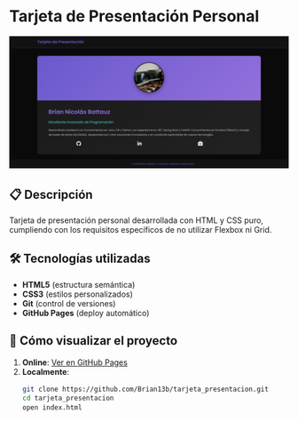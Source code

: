 # Tarjeta de Presentación Personal

![Captura de pantalla de la tarjeta](./img/screenshot.png)

## 📋 Descripción
Tarjeta de presentación personal desarrollada con HTML y CSS puro, cumpliendo con los requisitos específicos de no utilizar Flexbox ni Grid.

## 🛠 Tecnologías utilizadas
- **HTML5** (estructura semántica)
- **CSS3** (estilos personalizados)
- **Git** (control de versiones)
- **GitHub Pages** (deploy automático)

## 🚀 Cómo visualizar el proyecto
1. **Online**: [Ver en GitHub Pages](https://Brian13b.github.io/tarjeta_presentacion/)
2. **Localmente**:
   ```bash
   git clone https://github.com/Brian13b/tarjeta_presentacion.git
   cd tarjeta_presentacion
   open index.html
